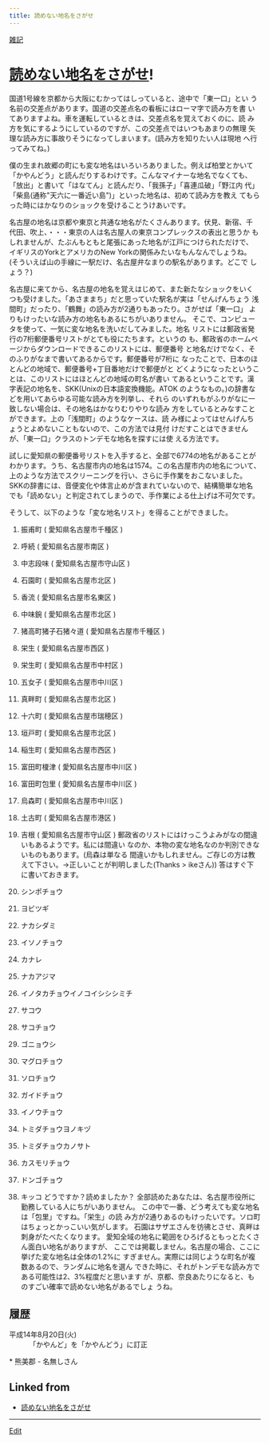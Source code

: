 ```yaml
---
title: 読めない地名をさがせ
---
```

[雑記](/雑記)


# [読めない地名をさがせ](/読めない地名をさがせ)!



国道1号線を京都から大阪にむかってはしっていると、途中で「東一口」とい う名前の交差点があります。国道の交差点名の看板にはローマ字で読み方を書 いてありますよね。車を運転しているときは、交差点名を覚えておくのに、読 み方を気にするようにしているのですが、この交差点ではいつもあまりの無理 矢理な読み方に事故りそうになってしまいます。(読み方を知りたい人は現地 へ行ってみてね。)



僕の生まれ故郷の町にも変な地名はいろいろありました。例えば柏堂とかいて 「かやんどう」と読んだりするわけです。こんなマイナーな地名でなくても、 「放出」と書いて「はなてん」と読んだり、「我孫子」「喜連瓜破」「野江内 代」「柴島(通称"天六に一番近い島")」といった地名は、初めて読み方を教え てもらった時にはかなりのショックを受けることうけあいです。



名古屋の地名は京都や東京と共通な地名がたくさんあります。伏見、新宿、千 代田、吹上、・・・東京の人は名古屋人の東京コンプレックスの表出と思うか もしれませんが、たぶんもともと尾張にあった地名が江戸につけられただけで、 イギリスのYorkとアメリカのNew Yorkの関係みたいなもんなんでしょうね。 (そういえば山の手線に一駅だけ、名古屋弁なまりの駅名があります。どこで しょう？)



名古屋に来てから、名古屋の地名を覚えはじめて、また新たなショックをいく つも受けました。「あさままち」だと思っていた駅名が実は「せんげんちょう 浅間町」だったり、「鶴舞」の読み方が2通りもあったり。さがせば「東一口」 よりもけったいな読み方の地名もあるにちがいありません。 そこで、コンピュータを使って、一気に変な地名を洗いだしてみました。地名 リストには郵政省発行の7桁郵便番号リストがとても役にたちます。というの も、郵政省のホームページからダウンロードできるこのリストには、郵便番号 と地名だけでなく、そのふりがなまで書いてあるからです。郵便番号が7桁に なったことで、日本のほとんどの地域で、郵便番号+丁目番地だけで郵便がと どくようになったということは、このリストにはほとんどの地域の町名が書い てあるということです。漢字表記の地名を、SKK(Unixの日本語変換機能。ATOK のようなもの。)の辞書などを用いてあらゆる可能な読み方を列挙し、それら のいずれもがふりがなに一致しない場合は、その地名はかなりむりやりな読み 方をしているとみなすことができます。上の「浅間町」のようなケースは、読 み様によってはせんげんちょうとよめないこともないので、この方法では見付 けだすことはできませんが、「東一口」クラスのトンデモな地名を探すには使 える方法です。



試しに愛知県の郵便番号リストを入手すると、全部で6774の地名があることが わかります。うち、名古屋市内の地名は1574。この名古屋市内の地名について、 上のような方法でスクリーニングを行い、さらに手作業をおこないました。 SKKの辞書には、音便変化や体言止めが含まれていないので、結構簡単な地名 でも「読めない」と判定されてしまうので、手作業による仕上げは不可欠です。



そうして、以下のような「変な地名リスト」を得ることができました。



1. 振甫町 ( 愛知県名古屋市千種区 )
1. 呼続 ( 愛知県名古屋市南区 )
1. 中志段味 ( 愛知県名古屋市守山区 )
1. 石園町 ( 愛知県名古屋市北区 )
1. 香流 ( 愛知県名古屋市名東区 )
1. 中味鋺 ( 愛知県名古屋市北区 )
1. 猪高町猪子石猪々道 ( 愛知県名古屋市千種区 )
1. 栄生 ( 愛知県名古屋市西区 )
1. 栄生町 ( 愛知県名古屋市中村区 )
1. 五女子 ( 愛知県名古屋市中川区 )
1. 真畔町 ( 愛知県名古屋市北区 )
1. 十六町 ( 愛知県名古屋市瑞穂区 )
1. 垣戸町 ( 愛知県名古屋市北区 )
1. 稲生町 ( 愛知県名古屋市西区 )
1. 富田町榎津 ( 愛知県名古屋市中川区 )
1. 富田町包里 ( 愛知県名古屋市中川区 )
1. 烏森町 ( 愛知県名古屋市中川区 )
1. 土古町 ( 愛知県名古屋市港区 )
1. 吉根 ( 愛知県名古屋市守山区 )
郵政省のリストにはけっこうよみがなの間違いもあるようです。私には間違い なのか、本物の変な地名なのか判別できないものもあります。(烏森は単なる 間違いかもしれません。ご存じの方は教えて下さい。→正しいことが判明しました(Thanks > ikeさん)) 答はすぐ下に書いておきます。

1. シンポチョウ
1. ヨビツギ
1. ナカシダミ
1. イソノチョウ
1. カナレ
1. ナカアジマ
1. イノタカチョウイノコイシシシミチ
1. サコウ
1. サコチョウ
1. ゴニョウシ
1. マグロチョウ
1. ソロチョウ
1. ガイドチョウ
1. イノウチョウ
1. トミダチョウヨノキヅ
1. トミダチョウカノサト
1. カスモリチョウ
1. ドンゴチョウ
1. キッコ
どうですか？読めましたか？ 全部読めたあなたは、名古屋市役所に勤務している人にちがいありません。 この中で一番、どう考えても変な地名は「包里」ですね。「栄生」の読 み方が2通りあるのもけったいです。ソロ町はちょっとかっこいい気がします。 石園はサザエさんを彷彿とさせ、真畔は刺身がたべたくなります。 愛知全域の地名に範囲をひろげるともっとたくさん面白い地名がありますが、 ここでは掲載しません。名古屋の場合、ここに挙げた変な地名は全体の1.2%に すぎません。実際には同じような町名が複数あるので、ランダムに地名を選ん できた時に、それがトンデモな読み方である可能性は2、3%程度だと思います が、京都、奈良あたりになると、ものすごい確率で読めない地名があるでしょ うね。


## 履歴

<dl>
  <dt>平成14年8月20日(火)</dt><dd>「かやんど」を「かやんどう」に訂正
</dd>
</dl>
* 熊美郡 - 名無しさん 
<!--  -->




## Linked from

* [読めない地名をさがせ](/読めない地名をさがせ)


----

[Edit](https://github.com/vitroid/vitroid.github.io/edit/master/MD/読めない地名をさがせ.md)


